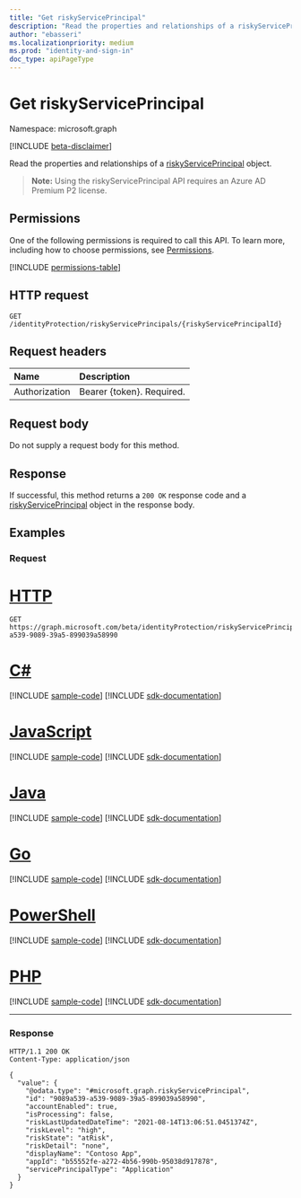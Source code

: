 ```yaml
---
title: "Get riskyServicePrincipal"
description: "Read the properties and relationships of a riskyServicePrincipal object."
author: "ebasseri"
ms.localizationpriority: medium
ms.prod: "identity-and-sign-in"
doc_type: apiPageType
---
```


# Get riskyServicePrincipal
Namespace: microsoft.graph

[!INCLUDE [beta-disclaimer](../../includes/beta-disclaimer.md)]

Read the properties and relationships of a [riskyServicePrincipal](../resources/riskyserviceprincipal.md) object.

>**Note:** Using the riskyServicePrincipal API requires an Azure AD Premium P2 license.

## Permissions
One of the following permissions is required to call this API. To learn more, including how to choose permissions, see [Permissions](/graph/permissions-reference).

<!-- { "blockType": "permissions", "name": "riskyserviceprincipal_get" } -->
[!INCLUDE [permissions-table](../includes/permissions/riskyserviceprincipal-get-permissions.md)]

## HTTP request

<!-- {
  "blockType": "ignored"
}
-->
``` http
GET /identityProtection/riskyServicePrincipals/{riskyServicePrincipalId}
```

## Request headers
|Name|Description|
|:---|:---|
|Authorization|Bearer {token}. Required.|

## Request body
Do not supply a request body for this method.

## Response

If successful, this method returns a `200 OK` response code and a [riskyServicePrincipal](../resources/riskyserviceprincipal.md) object in the response body.

## Examples

### Request

# [HTTP](#tab/http)
<!-- {
  "blockType": "request",
  "name": "get_riskyserviceprincipal"
}
-->

 ``` http
GET https://graph.microsoft.com/beta/identityProtection/riskyServicePrincipals/9089a539-a539-9089-39a5-899039a58990
```

# [C#](#tab/csharp)
[!INCLUDE [sample-code](../includes/snippets/csharp/get-riskyserviceprincipal-csharp-snippets.md)]
[!INCLUDE [sdk-documentation](../includes/snippets/snippets-sdk-documentation-link.md)]

# [JavaScript](#tab/javascript)
[!INCLUDE [sample-code](../includes/snippets/javascript/get-riskyserviceprincipal-javascript-snippets.md)]
[!INCLUDE [sdk-documentation](../includes/snippets/snippets-sdk-documentation-link.md)]

# [Java](#tab/java)
[!INCLUDE [sample-code](../includes/snippets/java/get-riskyserviceprincipal-java-snippets.md)]
[!INCLUDE [sdk-documentation](../includes/snippets/snippets-sdk-documentation-link.md)]

# [Go](#tab/go)
[!INCLUDE [sample-code](../includes/snippets/go/get-riskyserviceprincipal-go-snippets.md)]
[!INCLUDE [sdk-documentation](../includes/snippets/snippets-sdk-documentation-link.md)]

# [PowerShell](#tab/powershell)
[!INCLUDE [sample-code](../includes/snippets/powershell/get-riskyserviceprincipal-powershell-snippets.md)]
[!INCLUDE [sdk-documentation](../includes/snippets/snippets-sdk-documentation-link.md)]

# [PHP](#tab/php)
[!INCLUDE [sample-code](../includes/snippets/php/get-riskyserviceprincipal-php-snippets.md)]
[!INCLUDE [sdk-documentation](../includes/snippets/snippets-sdk-documentation-link.md)]

---



### Response
<!-- {
  "blockType": "response",
  "truncated": true,
  "@odata.type": "microsoft.graph.riskyServicePrincipal"
}
-->
``` http
HTTP/1.1 200 OK
Content-Type: application/json

{
  "value": {
    "@odata.type": "#microsoft.graph.riskyServicePrincipal",
    "id": "9089a539-a539-9089-39a5-899039a58990",
    "accountEnabled": true,
    "isProcessing": false,
    "riskLastUpdatedDateTime": "2021-08-14T13:06:51.0451374Z",
    "riskLevel": "high",
    "riskState": "atRisk",
    "riskDetail": "none",
    "displayName": "Contoso App",
    "appId": "b55552fe-a272-4b56-990b-95038d917878",
    "servicePrincipalType": "Application"
  }
}
```

